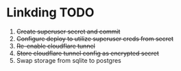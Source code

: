 # Linkding TODO

1. ~~Create superuser secret and commit~~
2. ~~Configure deploy to utilize superuser creds from secret~~
3. ~~Re-enable cloudflare tunnel~~
4. ~~Store cloudflare tunnel config as encrypted secret~~
5. Swap storage from sqlite to postgres
